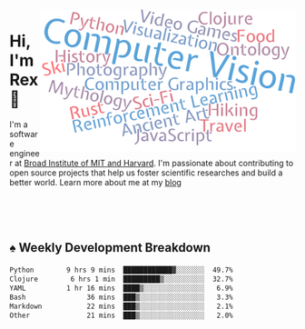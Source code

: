 <img src="https://raw.githubusercontent.com/rexwangcc/rexwangcc/master/myself.png" alt="Rex!" width="450" height="250" align="right">

# Hi, I'm Rex 👋

I'm a software engineer at [Broad Institute of MIT and Harvard](https://www.broadinstitute.org/). I'm passionate about contributing to open source projects that help us foster scientific researches and build a better world. Learn more about me at my [blog](https://rexwang.cc)

<br>
<br>
<br>

<table>
<tr valign="top" width="50%">
<!-- <td > -->

## ♠ Weekly Development Breakdown

<!-- code_time starts -->

```text
Python        9 hrs 9 mins  ████████████▓░░░░░░░  49.7%
Clojure        6 hrs 1 min  █████████▒░░░░░░░░░░  32.7%
YAML          1 hr 16 mins  ████▒░░░░░░░░░░░░░░░   6.9%
Bash               36 mins  ███▒░░░░░░░░░░░░░░░░   3.3%
Markdown           22 mins  ███▒░░░░░░░░░░░░░░░░   2.1%
Other              21 mins  ███▒░░░░░░░░░░░░░░░░   2.0%
```

<!-- code_time ends -->

<!-- Placeholder for my Game statuses -->

<!-- <td valign="top" width="50%">

#### ♦ My Personal Progress

</td> -->

</tr>
</table>
